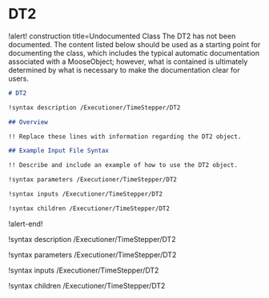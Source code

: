 # DT2

!alert! construction title=Undocumented Class
The DT2 has not been documented. The content listed below should be used as a starting point for
documenting the class, which includes the typical automatic documentation associated with a
MooseObject; however, what is contained is ultimately determined by what is necessary to make the
documentation clear for users.

```markdown
# DT2

!syntax description /Executioner/TimeStepper/DT2

## Overview

!! Replace these lines with information regarding the DT2 object.

## Example Input File Syntax

!! Describe and include an example of how to use the DT2 object.

!syntax parameters /Executioner/TimeStepper/DT2

!syntax inputs /Executioner/TimeStepper/DT2

!syntax children /Executioner/TimeStepper/DT2
```
!alert-end!

!syntax description /Executioner/TimeStepper/DT2

!syntax parameters /Executioner/TimeStepper/DT2

!syntax inputs /Executioner/TimeStepper/DT2

!syntax children /Executioner/TimeStepper/DT2
